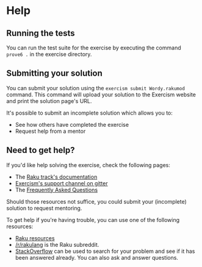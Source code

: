 # Help

## Running the tests

You can run the test suite for the exercise by executing the command
`prove6 .` in the exercise directory.

## Submitting your solution

You can submit your solution using the `exercism submit Wordy.rakumod` command.
This command will upload your solution to the Exercism website and print the solution page's URL.

It's possible to submit an incomplete solution which allows you to:

- See how others have completed the exercise
- Request help from a mentor

## Need to get help?

If you'd like help solving the exercise, check the following pages:

- The [Raku track's documentation](https://exercism.org/docs/tracks/raku)
- [Exercism's support channel on gitter](https://gitter.im/exercism/support)
- The [Frequently Asked Questions](https://exercism.org/docs/using/faqs)

Should those resources not suffice, you could submit your (incomplete) solution to request mentoring.

To get help if you're having trouble, you can use one of the following resources:

- [Raku resources](https://raku.org/resources/)
- [/r/rakulang](https://www.reddit.com/r/rakulang) is the Raku subreddit.
- [StackOverflow](http://stackoverflow.com/questions/tagged/raku) can be used to search for your problem and see if it has been answered already. You can also ask and answer questions.